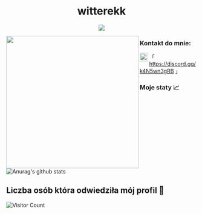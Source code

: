 <h1 align="center"> witterekk </h1>

<p align="center">
  <img src="https://readme-typing-svg.herokuapp.com/?center=true&vCenter=true&color=007cd9&width=500&lines=+PiwnicaRP" />
</p>

<img align="left" height="350" src="https://media.giphy.com/media/z4ZIQbtkb5eJq/giphy.gif"/>



### Kontakt do mnie: 

「 <img align="left" alt="Discord" width="22px" src="https://cdn.jsdelivr.net/npm/simple-icons@v3/icons/discord.svg" />https://discord.gg/k4N5wn3gRB 」

### Moje staty 📈
![Anurag's github stats](https://github-readme-stats.vercel.app/api?username=witterekk&count_private=true&show_icons=true?theme=buefy)

## Liczba osób która odwiedziła mój profil 📯
![Visitor Count](https://profile-counter.glitch.me/witterekk/count.svg)

[youtube]: https://www.youtube.com/channel/UCMG_t9uhfl8C3Ql7xHUFIoQ
[twitch]: https://twitch.tv/witterekk
